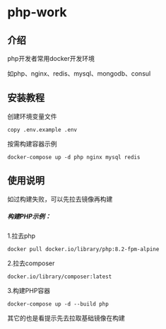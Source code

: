 # php-work

## 介绍
php开发者常用docker开发环境

如php、nginx、redis、mysql、mongodb、consul

## 安装教程

创建环境变量文件
```shell
copy .env.example .env
```
按需构建容器示例
```shell
docker-compose up -d php nginx mysql redis 
```

## 使用说明

如过构建失败，可以先拉去镜像再构建

##### 构建PHP示例：

1.拉去php
```shell
docker pull docker.io/library/php:8.2-fpm-alpine
```
2.拉去composer
```shell
docker.io/library/composer:latest
```
3.构建PHP容器
```shell
docker-compose up -d --build php
```
其它的也是看提示先去拉取基础镜像在构建

